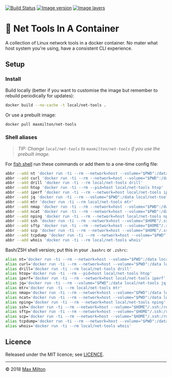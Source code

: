 <!-- markdownlint-disable first-line-h1 ol-prefix -->

[![Build Status](https://travis-ci.com/MaxMilton/docker-net-tools.svg?branch=master)](https://travis-ci.com/MaxMilton/docker-net-tools) [![Image version](https://images.microbadger.com/badges/version/maxmilton/net-tools.svg)](https://microbadger.com/images/maxmilton/net-tools) [![Image layers](https://images.microbadger.com/badges/image/maxmilton/net-tools.svg)](https://microbadger.com/images/maxmilton/net-tools)

# 🥅 Net Tools In A Container

A collection of Linux network tools in a docker container. No mater what host system you're using, have a consistent CLI experience.

## Setup

### Install

Build locally (better if you want to customise the image but remember to rebuild periodically for updates):

```sh
docker build --no-cache -t local/net-tools .
```

Or use a prebuilt image:

```sh
docker pull maxmilton/net-tools
```

### Shell aliases

> _TIP: Change `local/net-tools` to `maxmilton/net-tools` if you use the prebuilt image._

For [fish shell](https://fishshell.com) run these commands or add them to a one-time config file:

```sh
abbr --add nt 'docker run -ti --rm --network=host --volume="$PWD":/data local/net-tools'
abbr --add curl 'docker run -ti --rm --network=host --volume="$PWD":/data local/net-tools curl'
abbr --add drill 'docker run -ti --rm local/net-tools drill'
abbr --add htop 'docker run -ti --rm --pid=host local/net-tools htop'
abbr --add iperf 'docker run -ti --rm --network=host local/net-tools iperf'
abbr --add jq 'docker run -ti --rm --volume="$PWD":/data local/net-tools jq'
abbr --add mtr 'docker run -ti --rm local/net-tools mtr'
abbr --add nmap 'docker run -ti --rm --network=host --volume="$PWD":/data local/net-tools nmap'
abbr --add ncat 'docker run -ti --rm --network=host --volume="$PWD":/data local/net-tools ncat'
abbr --add nping 'docker run -ti --rm --network=host local/net-tools nping'
abbr --add ssh 'docker run -ti --rm --network=host --volume="$HOME"/.ssh:/root/.ssh:ro --volume="$PWD":/data local/net-tools ssh'
abbr --add sftp 'docker run -ti --rm --network=host --volume="$HOME"/.ssh:/root/.ssh:ro --volume="$PWD":/data local/net-tools sftp'
abbr --add scp 'docker run -ti --rm --network=host --volume="$HOME"/.ssh:/root/.ssh:ro --volume="$PWD":/data local/net-tools scp'
abbr --add tcpdump 'docker run -ti --rm --network=host --volume="$PWD":/data local/net-tools tcpdump'
abbr --add whois 'docker run -ti --rm local/net-tools whois'
```

Bash/ZSH shell version; put this in your `.bashrc` or `.zshrc`:

```sh
alias nt='docker run -ti --rm --network=host --volume="$PWD":/data local/net-tools'
alias curl='docker run -ti --rm --network=host --volume="$PWD":/data local/net-tools curl'
alias drill='docker run -ti --rm local/net-tools drill'
alias htop='docker run -ti --rm --pid=host local/net-tools htop'
alias iperf='docker run -ti --rm --network=host local/net-tools iperf'
alias jq='docker run -ti --rm --volume="$PWD":/data local/net-tools jq'
alias mtr='docker run -ti --rm local/net-tools mtr'
alias nmap='docker run -ti --rm --network=host --volume="$PWD":/data local/net-tools nmap'
alias ncat='docker run -ti --rm --network=host --volume="$PWD":/data local/net-tools ncat'
alias nping='docker run -ti --rm --network=host local/net-tools nping'
alias ssh='docker run -ti --rm --network=host --volume="$HOME"/.ssh:/root/.ssh:ro --volume="$PWD":/data local/net-tools ssh'
alias sftp='docker run -ti --rm --network=host --volume="$HOME"/.ssh:/root/.ssh:ro --volume="$PWD":/data local/net-tools sftp'
alias scp='docker run -ti --rm --network=host --volume="$HOME"/.ssh:/root/.ssh:ro --volume="$PWD":/data local/net-tools scp'
alias tcpdump='docker run -ti --rm --network=host --volume="$PWD":/data local/net-tools tcpdump'
alias whois='docker run -ti --rm local/net-tools whois'
```

## Licence

Released under the MIT licence; see [LICENCE](https://github.com/MaxMilton/docker-net-tools/blob/master/LICENCE).

-----

© 2018 [Max Milton](https://maxmilton.com)
